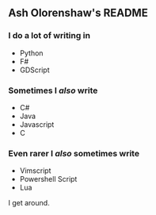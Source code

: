 ## Ash Olorenshaw's README

### I do a lot of writing in
- Python
- F#
- GDScript

### Sometimes I _also_ write
- C#
- Java
- Javascript
- C

### Even rarer I _also_ sometimes write
- Vimscript
- Powershell Script
- Lua

I get around.
